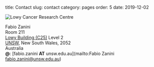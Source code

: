 title: Contact
slug: contact
category: pages
order: 5
date: 2019-12-02

![Lowy Cancer Research Centre]({static}/images/Lowy.jpg)

Fabio Zanini</br>
Room 211</br>
[Lowy Building (C25)](https://lowycancerresearchcentre.unsw.edu.au/) Level 2</br>
[UNSW](https://www.unsw.edu.au/), New South Wales, 2052</br>
Australia</br>
**@**: [fabio.zanini __AT__ unsw.edu.au](mailto:Fabio Zanini <fabio.zanini@unsw.edu.au>)
